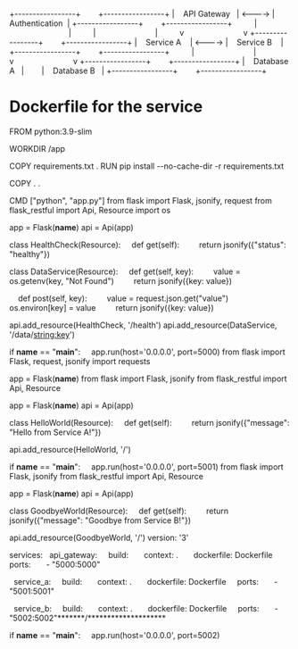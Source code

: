 +-----------------+        +-----------------+
|    API Gateway   | <----> |  Authentication  |
+-----------------+        +-----------------+
         |                           |
         |                           |
         v                           v
+-----------------+        +-----------------+
|    Service A    | <----> |    Service B    |
+-----------------+        +-----------------+
         |                           |
         v                           v
+-----------------+        +-----------------+
|    Database A   |        |    Database B   |
+-----------------+        +-----------------+
# Dockerfile for the service
FROM python:3.9-slim

WORKDIR /app

COPY requirements.txt .
RUN pip install --no-cache-dir -r requirements.txt

COPY . .

CMD ["python", "app.py"]
from flask import Flask, jsonify, request
from flask_restful import Api, Resource
import os

app = Flask(__name__)
api = Api(app)

class HealthCheck(Resource):
    def get(self):
        return jsonify({"status": "healthy"})

class DataService(Resource):
    def get(self, key):
        value = os.getenv(key, "Not Found")
        return jsonify({key: value})

    def post(self, key):
        value = request.json.get("value")
        os.environ[key] = value
        return jsonify({key: value})

api.add_resource(HealthCheck, '/health')
api.add_resource(DataService, '/data/<string:key>')

if __name__ == "__main__":
    app.run(host='0.0.0.0', port=5000)
    from flask import Flask, request, jsonify
import requests

app = Flask(__name__)
from flask import Flask, jsonify
from flask_restful import Api, Resource

app = Flask(__name__)
api = Api(app)

class HelloWorld(Resource):
    def get(self):
        return jsonify({"message": "Hello from Service A!"})

api.add_resource(HelloWorld, '/')

if __name__ == "__main__":
    app.run(host='0.0.0.0', port=5001)
from flask import Flask, jsonify
from flask_restful import Api, Resource

app = Flask(__name__)
api = Api(app)

class GoodbyeWorld(Resource):
    def get(self):
        return jsonify({"message": "Goodbye from Service B!"})

api.add_resource(GoodbyeWorld, '/')
version: '3'

services:
  api_gateway:
    build:
      context: .
      dockerfile: Dockerfile
    ports:
      - "5000:5000"

  service_a:
    build:
      context: .
      dockerfile: Dockerfile
    ports:
      - "5001:5001"

  service_b:
    build:
      context: .
      dockerfile: Dockerfile
    ports:
      - "5002:5002"*******/********************

if __name__ == "__main__":
    app.run(host='0.0.0.0', port=5002)
    
    
